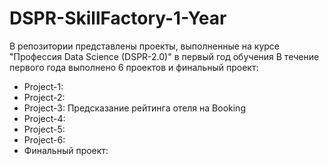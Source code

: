 # DSPR-SkillFactory-1-Year
В репозитории представлены проекты, выполненные на курсе "Профессия Data Science (DSPR-2.0)" в первый год обучения
В течение первого года выполнено 6 проектов и финальный проект:
- Project-1:
- Project-2:
- Project-3: Предсказание рейтинга отеля на Booking
- Project-4:
- Project-5:
- Project-6:
- Финальный проект:
